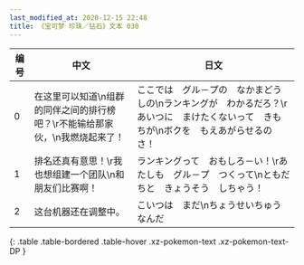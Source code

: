 ```yaml
---
last_modified_at: 2020-12-15 22:48
title: 《宝可梦 珍珠／钻石》文本 030
---
```

| 编号 | 中文 | 日文 |
| ---- | ---- | ---- |
| 0 | 在这里可以知道\n组群的同伴之间的排行榜吧？\r不能输给那家伙，\n我燃烧起来了！ | ここでは　グル－プの　なかまどうしの\nランキングが　わかるだろ？\rあいつに　まけたくないって　きもちが\nボクを　もえあがらせるのさ！ |
| 1 | 排名还真有意思！\r我也想组建一个团队\n和朋友们比赛啊！ | ランキングって　おもしろ－い！\rあたしも　グル－プ　つくって\nともだちと　きょうそう　しちゃう！ |
| 2 | 这台机器还在调整中。 | こいつは　まだ\nちょうせいちゅう　なんだ |
{: .table .table-bordered .table-hover .xz-pokemon-text .xz-pokemon-text-DP }